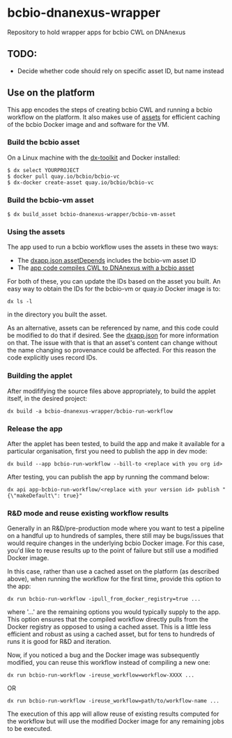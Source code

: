 # bcbio-dnanexus-wrapper
Repository to hold wrapper apps for bcbio CWL on DNAnexus

## TODO:

* Decide whether code should rely on specific asset ID, but name instead

## Use on the platform

This app encodes the steps of creating bcbio CWL and running a bcbio workflow on the platform.  It also makes use of [assets](https://wiki.dnanexus.com/Developer-Tutorials/Asset-Build-Process) for efficient caching of the bcbio Docker image and and software for the VM.

### Build the bcbio asset

On a Linux machine with the [dx-toolkit](https://github.com/dnanexus/dx-toolkit) and Docker installed:

```
$ dx select YOURPROJECT
$ docker pull quay.io/bcbio/bcbio-vc
$ dx-docker create-asset quay.io/bcbio/bcbio-vc
```

### Build the bcbio-vm asset

```
$ dx build_asset bcbio-dnanexus-wrapper/bcbio-vm-asset
```

### Using the assets

The app used to run a bcbio workflow uses the assets in these two ways:

* The [dxapp.json assetDepends](https://github.com/bcbio/bcbio-dnanexus-wrapper/blob/d3ec62276807b8f18b2342d69d02d6673f659eba/bcbio-run-workflow/dxapp.json#L53) includes the bcbio-vm asset ID
* The [app code compiles CWL to DNAnexus with a bcbio asset](https://github.com/bcbio/bcbio-dnanexus-wrapper/blob/d3ec62276807b8f18b2342d69d02d6673f659eba/bcbio-run-workflow/src/bcbio-run-workflow.sh#L36)

For both of these, you can update the IDs based on the asset you built.  An easy way to obtain the IDs for the bcbio-vm or quay.io Docker image is to:

```
dx ls -l
```
in the directory you built the asset.

As an alternative, assets can be referenced by name, and this code could be modified to do that if desired.  See the [dxapp.json](https://wiki.dnanexus.com/dxapp.json) for more information on that.  The issue with that is that an asset's content can change without the name changing so provenance could be affected.  For this reason the code explicitly uses record IDs.

### Building the applet

After modififying the source files above appropriately, to build the applet itself, in the desired project:

```
dx build -a bcbio-dnanexus-wrapper/bcbio-run-workflow
```

### Release the app

After the applet has been tested, to build the app and make it available for a particular organisation, first you need to publish the app in dev mode:

```
dx build --app bcbio-run-workflow --bill-to <replace with you org id>
```

After testing, you can publish the app by running the command below:

```
dx api app-bcbio-run-workflow/<replace with your version id> publish "{\"makeDefault\": true}"
```

### R&D mode and reuse existing workflow results

Generally in an R&D/pre-production mode where you want to test a pipeline on a handful up to hundreds of samples, there still may be bugs/issues that would require changes in the underlying bcbio Docker image.   For this case, you'd like to reuse results up to the point of failure but still use a modified Docker image.

In this case, rather than use a cached asset on the platform (as described above), when running the workflow for the first time, provide this option to the app:

```
dx run bcbio-run-workflow -ipull_from_docker_registry=true ...
```

where '...' are the remaining options you would typically supply to the app.  This option ensures that the compiled workflow directly pulls from the Docker registry as opposed to using a cached asset.  This is a little less efficient and robust as using a cached asset, but for tens to hundreds of runs it is good for R&D and iteration.

Now, if you noticed a bug and the Docker image was subsequently modified, you can reuse this workflow instead of compiling a new one:

```
dx run bcbio-run-workflow -ireuse_workflow=workflow-XXXX ...
```

OR

```
dx run bcbio-run-workflow -ireuse_workflow=path/to/workflow-name ...
```

The execution of this app will allow reuse of existing results computed for the workflow but will use the modified Docker image for any remaining jobs to be executed.




